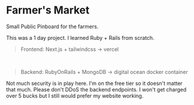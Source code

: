 # Farmer's Market
Small Public Pinboard for the farmers.

This was a 1 day project. I learned Ruby + Rails from scratch. 

> Frontend: Next.js + tailwindcss -> vercel
<br/>

> Backend: RubyOnRails + MongoDB -> digital ocean docker container

Not much security is in play here. I'm on the free tier so it doesn't matter that much. 
Please don't DDoS the backend endpoints. I won't get charged over 5 bucks but I still would prefer my website working.
